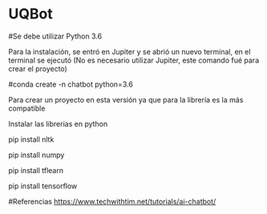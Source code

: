 # UQBot

#Se debe utilizar Python 3.6

Para la instalación, se entró en Jupiter y se abrió un nuevo terminal, en el terminal se ejecutó
(No es necesario utilizar Jupiter, este comando fué para crear el proyecto)


#conda create -n chatbot python=3.6

Para crear un proyecto en esta versión ya que para la librería es la más compatible



Instalar las librerias en python


pip install nltk

pip install numpy

pip install tflearn

pip install tensorflow

#Referencias
https://www.techwithtim.net/tutorials/ai-chatbot/
